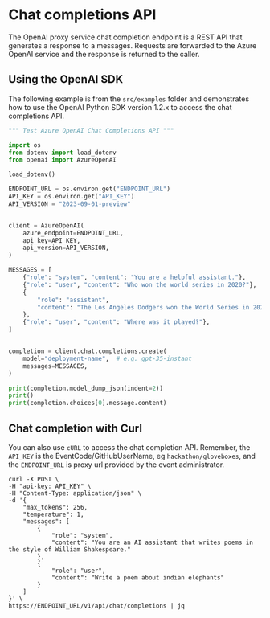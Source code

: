 # Chat completions API

The OpenAI proxy service chat completion endpoint is a REST API that generates a response to a messages. Requests are forwarded to the Azure OpenAI service and the response is returned to the caller.

## Using the OpenAI SDK

The following example is from the `src/examples` folder and demonstrates how to use the OpenAI Python SDK version 1.2.x to access the chat completions API.

```python
""" Test Azure OpenAI Chat Completions API """

import os
from dotenv import load_dotenv
from openai import AzureOpenAI

load_dotenv()

ENDPOINT_URL = os.environ.get("ENDPOINT_URL")
API_KEY = os.environ.get("API_KEY")
API_VERSION = "2023-09-01-preview"


client = AzureOpenAI(
    azure_endpoint=ENDPOINT_URL,
    api_key=API_KEY,
    api_version=API_VERSION,
)

MESSAGES = [
    {"role": "system", "content": "You are a helpful assistant."},
    {"role": "user", "content": "Who won the world series in 2020?"},
    {
        "role": "assistant",
        "content": "The Los Angeles Dodgers won the World Series in 2020.",
    },
    {"role": "user", "content": "Where was it played?"},
]


completion = client.chat.completions.create(
    model="deployment-name",  # e.g. gpt-35-instant
    messages=MESSAGES,
)

print(completion.model_dump_json(indent=2))
print()
print(completion.choices[0].message.content)

```

## Chat completion with Curl

You can also use `cURL` to access the chat completion API. Remember, the `API_KEY` is the EventCode/GitHubUserName, eg `hackathon/gloveboxes`, and the `ENDPOINT_URL` is proxy url provided by the event administrator.

```shell
curl -X POST \
-H "api-key: API_KEY" \
-H "Content-Type: application/json" \
-d '{
    "max_tokens": 256,
    "temperature": 1,
    "messages": [
        {
            "role": "system",
            "content": "You are an AI assistant that writes poems in the style of William Shakespeare."
        },
        {
            "role": "user",
            "content": "Write a poem about indian elephants"
        }
    ]
}' \
https://ENDPOINT_URL/v1/api/chat/completions | jq
```
